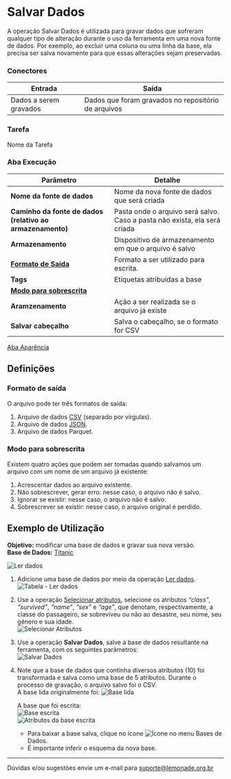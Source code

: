 # Salvar Dados

A operação Salvar Dados é utilizada para gravar dados que sofreram qualquer tipo de alteração durante o uso da ferramenta em uma nova fonte de dados. Por exemplo, ao excluir uma coluna ou uma linha da base, ela precisa ser salva novamente para que essas alterações sejam preservadas.

### Conectores
| Entrada | Saída |
| --- | --- |
| Dados a serem gravados | Dados que foram gravados no repositório de arquivos |

### Tarefa
Nome da Tarefa

### Aba Execução
| Parâmetro | Detalhe |
| --- | --- |
| **Nome da fonte de dados** | Nome da nova fonte de dados que será criada |
| **Caminho da fonte de dados (relativo ao armazenamento)** | Pasta onde o arquivo será salvo. Caso a pasta não exista, ela será criada |
| **Armazenamento** | Dispositivo de armazenamento em que o arquivo é salvo |
| **[Formato de Saída]** | Formato a ser utilizado para escrita. |
| **Tags** | Etiquetas atribuídas a base |
| **[Modo para sobrescrita]** |  |
| **Aramzenamento** | Ação a ser realizada se o arquivo já existe |
| **Salvar cabeçalho** | Salva o cabeçalho, se o formato for CSV |

[Aba Aparência][1]



## Definições
### Formato de saída
O arquivo pode ter três formatos de saída:
1. Arquivo de dados [CSV][2] (separado por vírgulas).
2. Arquivo de dados [JSON][3].
3. Arquivo de dados Parquet.


### Modo para sobrescrita
Existem quatro ações que podem ser tomadas quando salvamos um arquivo com um nome de um arquivo já existente:
1. Acrescentar dados ao arquivo existente.
2. Não sobrescrever, gerar erro: nesse caso, o arquivo não é salvo.
3. Ignorar se existir: nesse caso, o arquivo não é salvo.
4. Sobrescrever se existir: nesse caso, o arquivo original é perdido.



## Exemplo de Utilização
**Objetivo:**  modificar uma base de dados e gravar sua nova versão.\
**Base de Dados:** [Titanic][4]
	
![Ler dados](/img/spark/entrada_e_saida/salvar_dados/image6.png)

1. Adicione uma base de dados por meio da operação [Ler dados][5]. \
	![Tabela - Ler dados](/img/spark/entrada_e_saida/salvar_dados/image7.png)	

2. Use a operação [Selecionar atributos][6], selecione os atributos *“class”*, *“survived”*, *“name”*, *“sex”* e *“age”*, que denotam, respectivamente, a classe do passageiro, se sobreviveu ou não ao desastre, seu nome, seu gênero e sua idade.\
	![Selecionar Atributos](/img/spark/entrada_e_saida/salvar_dados/image7.png)

3. Use a operação **Salvar Dados**, salve a base de dados resultante na ferramenta, com os seguintes parâmetros:\
	![Salvar Dados](/img/spark/entrada_e_saida/salvar_dados/image4.png)
	

4. Note que a base de dados que continha diversos atributos (10) foi transformada e salva como uma base de 5 atributos. Durante o processo de gravação, o arquivo salvo foi o CSV.\
	A base lida originalmente foi:
	![Base lida](/img/spark/entrada_e_saida/salvar_dados/image3.png)

	A base que foi escrita:\
	![Base escrita](/img/spark/entrada_e_saida/salvar_dados/image5.png)\
	![Atributos da base escrita](/img/spark/entrada_e_saida/salvar_dados/image1.png)

	- Para baixar a base salva, clique no ícone
	![Ícone](/img/spark/entrada_e_saida/salvar_dados/image2.png)
	no menu  Bases de Dados.
	- É importante inferir o esquema da nova base.

-----

Dúvidas e/ou sugestões envie um e-mail para suporte@lemonade.org.br

[Formato de Saída]: #formato-de-saida
[Modo para sobrescrita]: #modo-para-sobrescrita
[1]: /pt-br/
[2]: /pt-br/
[3]: /pt-br/
[4]: /pt-br/
[5]: /pt-br/
[6]: /pt-br/